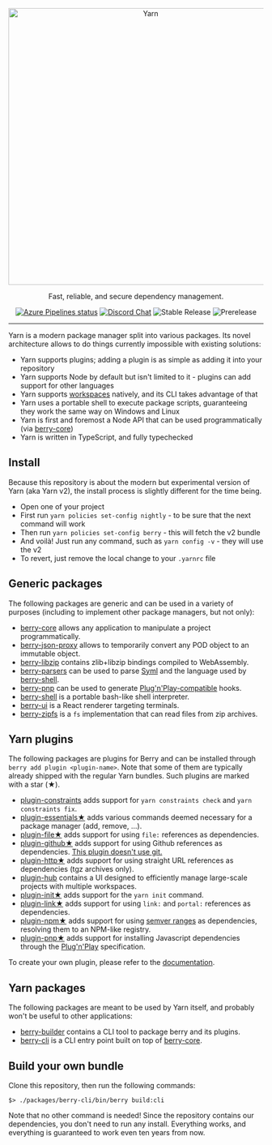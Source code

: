 <p align="center">
  <a href="https://yarnpkg.com/">
    <img alt="Yarn" src="https://github.com/yarnpkg/assets/blob/master/yarn-kitten-full.png?raw=true" width="546">
  </a>
</p>

<p align="center">
  Fast, reliable, and secure dependency management.
</p>

<p align="center">
  <a href="https://dev.azure.com/yarnpkg/berry/_build"><img alt="Azure Pipelines status" src="https://dev.azure.com/yarnpkg/berry/_apis/build/status/yarnpkg.berry"></a>
  <a href="https://discord.gg/yarnpkg"><img alt="Discord Chat" src="https://img.shields.io/discord/226791405589233664.svg"></a>
  <img alt="Stable Release" src="https://img.shields.io/github/release/yarnpkg/yarn.svg?style=flat">
  <img alt="Prerelease" src="https://img.shields.io/github/release-pre/yarnpkg/yarn.svg?style=flat">
</p>

---

Yarn is a modern package manager split into various packages. Its novel architecture allows to do things currently impossible with existing solutions:

- Yarn supports plugins; adding a plugin is as simple as adding it into your repository
- Yarn supports Node by default but isn't limited to it - plugins can add support for other languages
- Yarn supports [workspaces]() natively, and its CLI takes advantage of that
- Yarn uses a portable shell to execute package scripts, guaranteeing they work the same way on Windows and Linux
- Yarn is first and foremost a Node API that can be used programmatically (via [berry-core](packages/berry-core))
- Yarn is written in TypeScript, and fully typechecked

## Install

Because this repository is about the modern but experimental version of Yarn (aka Yarn v2), the install process is slightly different for the time being.

- Open one of your project
- First run `yarn policies set-config nightly` - to be sure that the next command will work
- Then run `yarn policies set-config berry` - this will fetch the v2 bundle
- And voilà! Just run any command, such as `yarn config -v` - they will use the v2
- To revert, just remove the local change to your `.yarnrc` file

## Generic packages

The following packages are generic and can be used in a variety of purposes (including to implement other package managers, but not only):

- [berry-core](packages/berry-core) allows any application to manipulate a project programmatically.
- [berry-json-proxy](packages/berry-json-proxy) allows to temporarily convert any POD object to an immutable object.
- [berry-libzip](packages/berry-libzip) contains zlib+libzip bindings compiled to WebAssembly.
- [berry-parsers](packages/berry-parsers) can be used to parse [Syml]() and the language used by [berry-shell](packages/berry-shell).
- [berry-pnp](packages/berry-pnp) can be used to generate [Plug'n'Play-compatible]() hooks.
- [berry-shell](packages/berry-shell) is a portable bash-like shell interpreter.
- [berry-ui](packages/berry-ui) is a React renderer targeting terminals.
- [berry-zipfs](packages/berry-zipfs) is a `fs` implementation that can read files from zip archives.

## Yarn plugins

The following packages are plugins for Berry and can be installed through `berry add plugin <plugin-name>`. Note that some of them are typically already shipped with the regular Yarn bundles. Such plugins are marked with a star (★).

- [plugin-constraints](packages/plugin-constraints) adds support for `yarn constraints check` and `yarn constraints fix`.
- [plugin-essentials★](packages/plugin-essentials) adds various commands deemed necessary for a package manager (add, remove, ...).
- [plugin-file★](packages/plugin-file) adds support for using `file:` references as dependencies.
- [plugin-github★](packages/plugin-github) adds support for using Github references as dependencies. [This plugin doesn't use git.](https://stackoverflow.com/a/13636954/880703)
- [plugin-http★](packages/plugin-http) adds support for using straight URL references as dependencies (tgz archives only).
- [plugin-hub](packages/plugin-hub) contains a UI designed to efficiently manage large-scale projects with multiple workspaces.
- [plugin-init★](packages/plugin-init) adds support for the `yarn init` command.
- [plugin-link★](packages/plugin-link) adds support for using `link:` and `portal:` references as dependencies.
- [plugin-npm★](packages/plugin-npm) adds support for using [semver ranges]() as dependencies, resolving them to an NPM-like registry.
- [plugin-pnp★](packages/plugin-pnp) adds support for installing Javascript dependencies through the [Plug'n'Play]() specification.

To create your own plugin, please refer to the [documentation]().

## Yarn packages

The following packages are meant to be used by Yarn itself, and probably won't be useful to other applications:

- [berry-builder](packages/berry-builder) contains a CLI tool to package berry and its plugins.
- [berry-cli](packages/berry-cli) is a CLI entry point built on top of [berry-core](packages/berry-core).

## Build your own bundle

Clone this repository, then run the following commands:

```
$> ./packages/berry-cli/bin/berry build:cli
```

Note that no other command is needed! Since the repository contains our dependencies, you don't need to run any install. Everything works, and everything is guaranteed to work even ten years from now.
